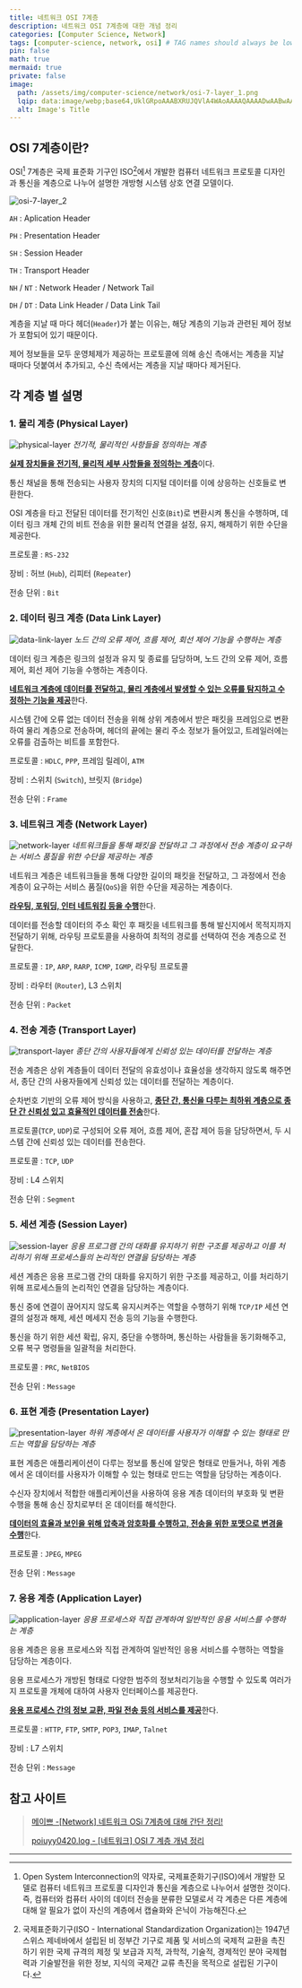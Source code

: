 ```yaml
---
title: 네트워크 OSI 7계층
description: 네트워크 OSI 7계층에 대한 개념 정리
categories: [Computer Science, Network]
tags: [computer-science, network, osi] # TAG names should always be lowercase
pin: false
math: true
mermaid: true
private: false
image:
  path: /assets/img/computer-science/network/osi-7-layer_1.png
  lqip: data:image/webp;base64,UklGRpoAAABXRUJQVlA4WAoAAAAQAAAADwAABwAAQUxQSDIAAAARL0AmbZurmr57yyIiqE8oiG0bejIYEQTgqiDA9vqnsUSI6H+oAERp2HZ65qP/VIAWAFZQOCBCAAAA8AEAnQEqEAAIAAVAfCWkAALp8sF8rgRgAP7o9FDvMCkMde9PK7euH5M1m6VWoDXf2FkP3BqV0ZYbO6NA/VFIAAAA
  alt: Image's Title
---
```


## OSI 7계층이란?

OSI[^OSI] 7계층은 국제 표준화 기구인 ISO[^ISO]에서 개발한 컴퓨터 네트워크 프로토콜 디자인과 통신을 계층으로 나누어 설명한 개방형 시스템 상호 연결 모델이다.

![osi-7-layer_2](/assets/img/computer-science/network/osi-7-layer_2.png)

`AH`
: Aplication Header

`PH`
: Presentation Header

`SH`
: Session Header

`TH`
: Transport Header

`NH` / `NT`
: Network Header / Network Tail

`DH` / `DT`
: Data Link Header / Data Link Tail

계층을 지날 때 마다 헤더(`Header`)가 붙는 이유는, 해당 계층의 기능과 관련된 제어 정보가 포함되어 있기 때문이다.

제어 정보들을 모두 운영체제가 제공하는 프로토콜에 의해 송신 측애서는 계층을 지날 때마다 덧붙여서 추가되고, 수신 측에서는 계층을 지날 때마다 제거된다.

## 각 계층 별 설명

### 1. 물리 계층 (Physical Layer)

![physical-layer](/assets/img/computer-science/network/physical-layer.png)
_전기적, 물리적인 사항들을 정의하는 계층_

<ins>**실제 장치들을 전기적, 물리적 세부 사항들을 정의하는 계층**</ins>이다.

통신 채널을 통해 전송되는 사용자 장치의 디지털 데이터를 이에 상응하는 신호들로 변환한다.

OSI 계층을 타고 전달된 데이터를 전기적인 신호(`Bit`)로 변환시켜 통신을 수행하며, 데이터 링크 개체 간의 비트 전송을 위한 물리적 연결을 설정, 유지, 해제하기 위한 수단을 제공한다.

프로토콜
: `RS-232`

장비
: 허브 (`Hub`), 리피터 (`Repeater`)

전송 단위
: `Bit`

### 2. 데이터 링크 계층 (Data Link Layer)

![data-link-layer](/assets/img/computer-science/network/data-link-layer.png)
_노드 간의 오류 제어, 흐름 제어, 회선 제어 기능을 수행하는 계층_

데이터 링크 계층은 링크의 설정과 유지 및 종료를 담당하며, 노드 간의 오류 제어, 흐름 제어, 회선 제어 기능을 수행하는 계층이다.

<ins>**네트워크 계층에 데이터를 전달하고, 물리 계층에서 발생할 수 있는 오류를 탐지하고 수정하는 기능을 제공**</ins>한다.

시스템 간에 오류 없는 데이터 전송을 위해 상위 계층에서 받은 패킷을 프레임으로 변환하여 물리 계층으로 전송하며, 헤더의 끝에는 물리 주소 정보가 들어있고, 트레일러에는 오류를 검출하는 비트를 포함한다.

프로토콜
: `HDLC`, `PPP`, 프레임 릴레이, `ATM`

장비
: 스위치 (`Switch`), 브릿지 (`Bridge`)

전송 단위
: `Frame`

### 3. 네트워크 계층 (Network Layer)

![network-layer](/assets/img/computer-science/network/network-layer.png)
_네트워크들을 통해 패킷을 전달하고 그 과정에서 전송 계층이 요구하는 서비스 품질을 위한 수단을 제공하는 계층_

네트워크 계층은 네트워크들을 통해 다양한 길이의 패킷을 전달하고, 그 과정에서 전송 계층이 요구하는 서비스 품질(`QoS`)을 위한 수단을 제공하는 계층이다.

<ins>**라우팅, 포워딩, 인터 네트워킹 등을 수행**</ins>한다.

데이터를 전송할 데이터의 주소 확인 후 패킷을 네트워크를 통해 발신지에서 목적지까지 전달하기 위해, 라우팅 프로토콜을 사용하여 최적의 경로를 선택하여 전송 계층으로 전달한다.

프로토콜
: `IP`, `ARP`, `RARP`, `ICMP`, `IGMP`, 라우팅 프로토콜

장비
: 라우터 (`Router`), L3 스위치

전송 단위
: `Packet`

### 4. 전송 계층 (Transport Layer)

![transport-layer](/assets/img/computer-science/network/transport-layer.png)
_종단 간의 사용자들에게 신뢰성 있는 데이터를 전달하는 계층_

전송 계층은 상위 계층들이 데이터 전달의 유효성이나 효율성을 생각하지 않도록 해주면서, 종단 간의 사용자들에게 신뢰성 있는 데이터를 전달하는 계층이다.

순차번호 기반의 오류 제어 방식을 사용하고, <ins>**종단 간, 통신을 다루는 최하위 계층으로 종단 간 신뢰성 있고 효율적인 데이터를 전송**</ins>한다.

프로토콜(`TCP`, `UDP`)로 구성되어 오류 제어, 흐름 제어, 혼잡 제어 등을 담당하면서, 두 시스템 간에 신뢰성 있는 데이터를 전송한다.

프로토콜
: `TCP`, `UDP`

장비
: L4 스위치

전송 단위
: `Segment`

### 5. 세션 계층 (Session Layer)

![session-layer](/assets/img/computer-science/network/session-layer.png)
_응용 프로그램 간의 대화를 유지하기 위한 구조를 제공하고 이를 처리하기 위해 프로세스들의 논리적인 연결을 담당하는 계층_

세션 계층은 응용 프로그램 간의 대화를 유지하기 위한 구조를 제공하고, 이를 처리하기 위해 프로세스들의 논리적인 연결을 담당하는 계층이다.

통신 중에 연결이 끊어지지 않도록 유지시켜주는 역할을 수행하기 위해 `TCP/IP` 세션 연결의 설정과 해제, 세션 메세지 전송 등의 기능을 수행한다.

통신을 하기 위한 세션 확립, 유지, 중단을 수행하며, 통신하는 사람들을 동기화해주고, 오류 복구 명령들을 일괄적을 처리한다.

프로토콜
: `PRC`, `NetBIOS`

전송 단위
: `Message`

### 6. 표현 계층 (Presentation Layer)

![presentation-layer](/assets/img/computer-science/network/presentation-layer.png)
_하위 계층에서 온 데이터를 사용자가 이해할 수 있는 형태로 만드는 역할을 담당하는 계층_

표현 계층은 애플리케이션이 다루는 정보를 통신에 알맞은 형태로 만들거나, 하위 계층에서 온 데이터를 사용자가 이해할 수 있는 형태로 만드는 역할을 담당하는 계층이다.

수신자 장치에서 적합한 애플리케이션을 사용하여 응용 계층 데이터의 부호화 및 변환 수행을 통해 송신 장치로부터 온 데이터를 해석한다.

<ins>**데이터의 효율과 보인을 위해 압축과 암호화를 수행하고, 전송을 위한 포맷으로 변경을 수행**</ins>한다.

프로토콜
: `JPEG`, `MPEG`

전송 단위
: `Message`

### 7. 응용 계층 (Application Layer)

![application-layer](/assets/img/computer-science/network/application-layer.png)
_응용 프로세스와 직접 관계하여 일반적인 응용 서비스를 수행하는 계층_

응용 계층은 응용 프로세스와 직접 관계하여 일반적인 응용 서비스를 수행하는 역할을 담당하는 계층이다.

응용 프로세스가 개방된 형태로 다양한 범주의 정보처리기능을 수행할 수 있도록 여러가지 프로토콜 개체에 대하여 사용자 인터페이스를 제공한다.

<ins>**응용 프로세스 간의 정보 교환, 파일 전송 등의 서비스를 제공**</ins>한다.

프로토콜
: `HTTP`, `FTP`, `SMTP`, `POP3`, `IMAP`, `Talnet`

장비
: L7 스위치

전송 단위
: `Message`

## 참고 사이트

> [메이쁘 -[Network] 네트워크 OSi 7계층에 대해 간단 정리! ](https://maivve.tistory.com/123)
>
> [poiuyy0420.log - [네트워크] OSI 7 계층 개념 정리](https://velog.io/@poiuyy0420/%EB%84%A4%ED%8A%B8%EC%9B%8C%ED%81%AC-OSI-7-%EA%B3%84%EC%B8%B5-%EA%B0%9C%EB%85%90-%EC%A0%95%EB%A6%AC)

---

[^OSI]: Open System Interconnection의 약자로, 국제표준화기구(ISO)에서 개발한 모델로 컴퓨터 네트워크 프로토콜 디자인과 통신을 계층으로 나누어서 설명한 것이다. 즉, 컴퓨터와 컴퓨터 사이의 데이터 전송을 분류한 모델로서 각 계층은 다른 계층에 대해 알 필요가 없이 자신의 계층에서 캡슐화와 은닉이 가능해진다.
[^ISO]: 국제표준화기구(ISO - International Standardization Organization)는 1947년 스위스 제네바에서 설립된 비 정부간 기구로 제품 및 서비스의 국제적 교환을 촉진하기 위한 국제 규격의 제정 및 보급과 지적, 과학적, 기술적, 경제적인 분야 국제협력과 기술발전을 위한 정보, 지식의 국제간 교류 촉진을 목적으로 설립된 기구이다.
